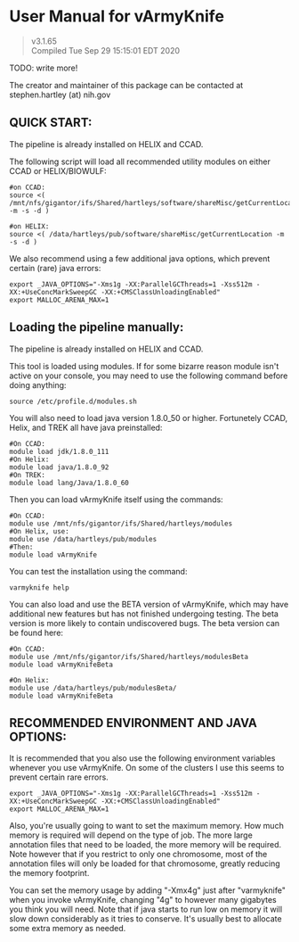 # User Manual for vArmyKnife 

> v3.1.65   \
> Compiled Tue Sep 29 15:15:01 EDT 2020

TODO: write more!

The creator and maintainer of this package can be contacted at stephen.hartley (at) nih.gov

## QUICK START:

The pipeline is already installed on HELIX and CCAD.

The following script will load all recommended utility modules on either CCAD or HELIX/BIOWULF:

    #on CCAD:
    source <( /mnt/nfs/gigantor/ifs/Shared/hartleys/software/shareMisc/getCurrentLocation -m -s -d )
    
    #on HELIX:
    source <( /data/hartleys/pub/software/shareMisc/getCurrentLocation -m -s -d )

We also recommend using a few additional java options, which prevent certain (rare) java errors:

    export _JAVA_OPTIONS="-Xms1g -XX:ParallelGCThreads=1 -Xss512m -XX:+UseConcMarkSweepGC -XX:+CMSClassUnloadingEnabled"
    export MALLOC_ARENA_MAX=1

## Loading the pipeline manually:

The pipeline is already installed on HELIX and CCAD.

This tool is loaded using modules. If for some bizarre reason module isn't active on your console, 
you may need to use the following command before doing anything:

    source /etc/profile.d/modules.sh

You will also need to load java version 1.8.0_50 or higher. Fortunetely CCAD, Helix, and
TREK all have java preinstalled:

    #On CCAD:
    module load jdk/1.8.0_111
    #On Helix:
    module load java/1.8.0_92
    #On TREK:
    module load lang/Java/1.8.0_60

Then you can load vArmyKnife itself using the commands:

    #On CCAD:
    module use /mnt/nfs/gigantor/ifs/Shared/hartleys/modules 
    #On Helix, use:
    module use /data/hartleys/pub/modules
    #Then:
    module load vArmyKnife

You can test the installation using the command:

    varmyknife help

You can also load and use the BETA version of vArmyKnife, which may have additional new features but has not 
finished undergoing testing. The beta version is more likely to contain undiscovered bugs. The beta version
can be found here:

    #On CCAD:
    module use /mnt/nfs/gigantor/ifs/Shared/hartleys/modulesBeta
    module load vArmyKnifeBeta
    
    #On Helix:
    module use /data/hartleys/pub/modulesBeta/
    module load vArmyKnifeBeta

## RECOMMENDED ENVIRONMENT AND JAVA OPTIONS:

It is recommended that you also use the following environment variables whenever you 
use vArmyKnife. On some of the clusters I use this seems to prevent certain rare errors.

    export _JAVA_OPTIONS="-Xms1g -XX:ParallelGCThreads=1 -Xss512m -XX:+UseConcMarkSweepGC -XX:+CMSClassUnloadingEnabled"
    export MALLOC_ARENA_MAX=1

Also, you're usually going to want to set the maximum memory. How much memory is required 
will depend on the type of job. The more large annotation files that need to be loaded,
the more memory will be required. Note however that if you restrict to only one chromosome,
most of the annotation files will only be loaded for that chromosome, greatly reducing the
memory footprint.

You can set the memory usage by adding "-Xmx4g" just after "varmyknife" when you invoke vArmyKnife,
changing "4g" to however many gigabytes you think you will need. Note that if java starts to 
run low on memory it will slow down considerably as it tries to conserve. It's usually best 
to allocate some extra memory as needed.

